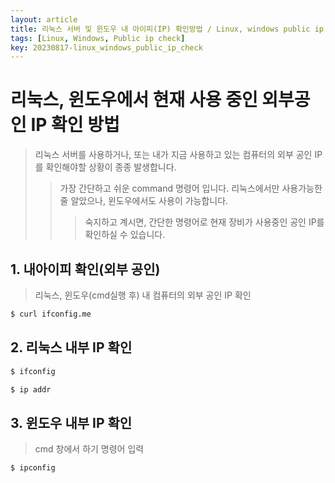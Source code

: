 ```yaml
---
layout: article
title: 리눅스 서버 및 윈도우 내 아이피(IP) 확인방법 / Linux, windows public ip check
tags: [Linux, Windows, Public ip check]
key: 20230817-linux_windows_public_ip_check 
---
```


# 리눅스, 윈도우에서 현재 사용 중인 외부공인 IP 확인 방법

> 리눅스 서버를 사용하거나, 또는 내가 지금 사용하고 있는 컴퓨터의 외부 공인 IP를 확인해야할 상황이 종종 발생합니다.
>> 가장 간단하고 쉬운 command 명령어 입니다. 리눅스에서만 사용가능한 줄 알았으나, 윈도우에서도 사용이 가능합니다.
>>> 숙지하고 계시면, 간단한 명령어로 현재 장비가 사용중인 공인 IP를 확인하실 수 있습니다.
 

## 1. 내아이피 확인(외부 공인)

> 리눅스, 윈도우(cmd실행 후) 내 컴퓨터의 외부 공인 IP 확인

```bash
$ curl ifconfig.me
```

## 2. 리눅스 내부 IP 확인 

```bash
$ ifconfig
```
```bash
$ ip addr
```

## 3. 윈도우 내부 IP 확인

> cmd 창에서 하기 명령어 입력 

```bash
$ ipconfig
```




